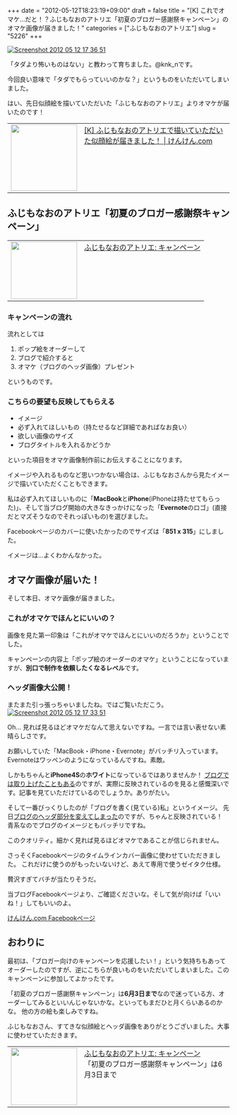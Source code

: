 +++
date = "2012-05-12T18:23:19+09:00"
draft = false
title = "[K] これでオマケ…だと！？ふじもなおのアトリエ「初夏のブロガー感謝祭キャンペーン」のオマケ画像が届きました！"
categories = ["ふじもなおのアトリエ"]
slug = "5226"
+++

<div class="center"><a href="https://knk-n.com/images/2012/05/screenshot-2012-05-12-17.36.51.png"><img src="https://knk-n.com/images/2012/05/screenshot-2012-05-12-17.36.51.png" alt="Screenshot 2012 05 12 17 36 51" title="screenshot 2012-05-12 17.36.51.png" border="0" width="" height="" /></a></div>

「タダより怖いものはない」と教わって育ちました。@knk_nです。

今回良い意味で「タダでもらっていいのかな？」というものをいただいてしまいました。

はい、先日似顔絵を描いていただいた「ふじもなおのアトリエ」よりオマケが届いたのです！

<table width="100%"><td valign="top" width="150"><a href="https://knk-n.com/2012/05/07/new_likeness_drawn_by_fujimonaos_atelier/" target="_blank"><img border="0" src="https://knk-n.com/images/2012/05/201205072102.png" alt="" width="150" /></a></td><td valign="top"><a  href="https://knk-n.com/2012/05/07/new_likeness_drawn_by_fujimonaos_atelier/" target="_blank">[K] ふじもなおのアトリエで描いていただいた似顔絵が届きました！ | けんけん.com</a><script type="text/javascript">var url = "https://knk-n.com/2012/05/07/new_likeness_drawn_by_fujimonaos_atelier/";</script><script src="http://api.b.st-hatena.com/entry.count?url=https://knk-n.com/2012/05/07/new_likeness_drawn_by_fujimonaos_atelier/&callback=hatebTxt"></script>
</td></table><!--more--><h2>ふじもなおのアトリエ「初夏のブロガー感謝祭キャンペーン」</h2>

<table width="100%"><td valign="top" width="150"><a href="http://atelier.fuzimoto.info/p/blog-page_03.html" target="_blank"><img border="0" src="http://capture.heartrails.com/150x130/shadow?http://atelier.fuzimoto.info/p/blog-page_03.html" alt="" width="150" height="130" /></a></td><td valign="top"><a  href="http://atelier.fuzimoto.info/p/blog-page_03.html" target="_blank">ふじもなおのアトリエ: キャンペーン</a><script type="text/javascript">var url = "http://atelier.fuzimoto.info/p/blog-page_03.html";</script><script src="http://api.b.st-hatena.com/entry.count?url=http://atelier.fuzimoto.info/p/blog-page_03.html&callback=hatebTxt"></script>
</td></table>

<h3>キャンペーンの流れ</h3>
流れとしては
<ol>
<li>ポップ絵をオーダーして</li>
<li>ブログで紹介すると</li>
<li>オマケ（ブログのヘッダ画像）プレゼント</li>
</ol>
というものです。
<h3>こちらの要望も反映してもらえる</h3>
<ul>
<li>イメージ</li>
<li>必ず入れてほしいもの（持たせるなど詳細であればなお良い）</li>
<li>欲しい画像のサイズ</li>
<li>ブログタイトルを入れるかどうか</li>
</ul>
といった項目をオマケ画像制作前にお伝えすることになります。

イメージや入れるものなど思いつかない場合は、ふじもなおさんから見たイメージで描いていただくこともできます。

私は必ず入れてほしいものに「<strong>MacBook</strong>と<strong>iPhone</strong>(iPhoneは持たせてもらった)」、そして当ブログ開始の大きなきっかけになった「<strong>Evernote</strong>のロゴ」(直接だとマズそうなのでそれっぽいもの)を選びました。

Facebookページのカバーに使いたかったのでサイズは「<strong>851 x 315</strong>」にしました。

イメージは…よくわかんなかった。

<h2>オマケ画像が届いた！</h2>
そして本日、オマケ画像が届きました。
<h3>これがオマケでほんとにいいの？</h3>
画像を見た第一印象は「これがオマケでほんとにいいのだろうか」ということでした。

キャンペーンの内容上「ポップ絵のオーダーのオマケ」ということになっていますが、<strong>別口で制作を依頼したくなるレベル</strong>です。

<h3>ヘッダ画像大公開！</h3>
またまた引っ張っちゃいましたね。ではご覧いただこう。

<div class="center"><a href="https://knk-n.com/images/2012/05/screenshot-2012-05-12-17.33.51.jpg"><img src="https://knk-n.com/images/2012/05/screenshot-2012-05-12-17.33.51.jpg" alt="Screenshot 2012 05 12 17 33 51" title="screenshot 2012-05-12 17.33.51.jpg" border="0" width="" height="" /></a></div>

Oh…
見れば見るほどオマケだなんて思えないですね。一言では言い表せない素晴らしさです。

お願いしていた「MacBook・iPhone・Evernote」がバッチリ入っています。Evernoteはワッペンのようになっているんですね。素敵。

しかもちゃんと<strong>iPhone4S</strong>の<strong>ホワイト</strong>になっているではありませんか！
<a href="https://knk-n.com/2011/10/18/iphone4s_bough/" target="_blank">ブログでは取り上げたこともある</a>のですが、実際に反映されているのを見ると感慨深いです。記事を見ていただけているのでしょうか。ありがたい。

そして一番びっくりしたのが「ブログを書く(見ている)私」というイメージ。
先日<a href="https://knk-n.com/2012/05/11/refresh_blog_header_by_shintarowfresh_at_frasm/" target="_blank">ブログのヘッダ部分を変えてしまった</a>のですが、ちゃんと反映されている！
青系なのでブログのイメージともバッチリですね。

このクオリティ。細かく見れば見るほどオマケであることが信じられません。

さっそくFacebookページのタイムラインカバー画像に使わせていただきました。
これだけに使うのがもったいないけど、あえて専用で使うゼイタク仕様。

贅沢すぎてバチが当たりそうだ。

当ブログFacebookページより、ご確認くださいな。そして気が向けば「いいね！」してもいいのよ。

<p><a href="http://facebook.com/knkncom" target="_blank">けんけん.com Facebookページ</a></p>

<h2>おわりに</h2>
最初は、「ブロガー向けのキャンペーンを応援したい！」という気持ちもあってオーダーしたのですが、逆にこちらが良いものをいただいてしまいました。このキャンペーンに参加してよかったです。

「初夏のブロガー感謝祭キャンペーン」は<strong>6月3日まで</strong>なので迷っている方、オーダーしてみるといいんじゃないかな。といってもまだひと月くらいあるのかな。
他の方の絵も楽しみですね。

ふじもなおさん、すてきな似顔絵とヘッダ画像をありがとうございました。大事に使わせていただきます。

<table width="100%"><td valign="top" width="150"><a href="http://atelier.fuzimoto.info/p/blog-page_03.html" target="_blank"><img border="0" src="http://capture.heartrails.com/150x130/shadow?http://atelier.fuzimoto.info/p/blog-page_03.html" alt="" width="150" height="130" /></a></td><td valign="top"><a  href="http://atelier.fuzimoto.info/p/blog-page_03.html" target="_blank">ふじもなおのアトリエ: キャンペーン</a><script type="text/javascript">var url = "http://atelier.fuzimoto.info/p/blog-page_03.html";</script><script src="http://api.b.st-hatena.com/entry.count?url=http://atelier.fuzimoto.info/p/blog-page_03.html&callback=hatebTxt"></script><br />「初夏のブロガー感謝祭キャンペーン」は6月3日まで
</td></table>
